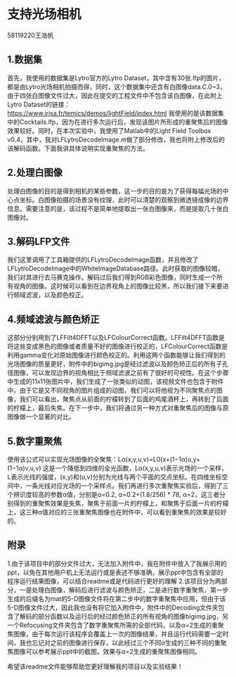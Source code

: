 # 支持光场相机
58119220王浩帆
## 1.数据集
首先，我使用的数据集是Lytro官方的Lytro Dataset，其中含有30张.lfp的图片，都是由Lytro光场相机拍摄而得，同时，这个数据集中还含有白图像data.C.0~3，由于四张白图像文件过大，因此在提交的工程文件中不包含该白图像，在此附上Lytro Dataset的链接：https://www.irisa.fr/temics/demos/lightField/index.html
我使用的是该数据集中的Cocktails.lfp，因为在进行多次运行后，发现该图片所形成的重聚焦后的图像效果较好。同时，在本次实验中，我使用了Matlab中的Light Field Toolbox v0.4，其中，我对LFLytroDecodeImage.m做了部分修改，我也将附上修改后的该解码函数。下面我讲具体说明实现重聚焦的方法。

## 2.处理白图像
处理白图像的目的是得到相机的某些参数，这一步的目的是为了获得每幅光场的中心点坐标。白图像拍摄的场景没有纹理，此时可以清楚的观察到微透镜成像的边界信息。需要注意的是，该过程不是简单地提取出一张白图像来，而是提取几十张白图像对。

## 3.解码LFP文件
我们这里调用了工具箱提供的LFLytroDecodeImage函数，并且修改了LFLytroDecodeImage中的WhiteImageDatabase路径。此时获取的图像较暗，我们对其进行去马赛克操作。解码过后我们得到RGB彩色图像，同时生成一个所有视角的图像。这时候可以看到在边界视角上的图像比较黑，所以我们接下来要进行频域滤波，以及颜色校正。

## 4.频域滤波与颜色矫正
这部分分别用到了LFFilt4DFFT以及LFColourCorrect函数。LFFilt4DFFT函数是将这些变成黑色的图像或者质量不好的图像进行校正的，LFColourCorrect函数是利用gamma变化对原始图像进行颜色校正的。利用这两个函数能够让我们得到的光场图像的质量更好，附件中的bigimg.jpg是经过滤波以及颜色矫正后的所有子孔径图像，可以发现边界的视角相比于频域滤波之前有了很好的可视性。在这个步骤中生成的11x11张图片中，我们生成了一张类似的动图，该视频文件也包含于附件中，由于它是又不同视角的图片组成的动图，我们可以将他视为不同聚焦点的图像，我们可以看出，聚焦点从前面的柠檬转到了后面的鸡尾酒杯上，再转到了后面的柠檬上，最后失焦。在下一步中，我们将通过另一种方式对重聚焦后的图像与原图像做一个显著的对比。

## 5.数字重聚焦
使用该公式可以实现光场图像的全聚焦：Lα(x,y,u,v)=L0(x+(1−1α)u,y+(1−1α)v,u,v)
这是一个降低到四维的全光函数，Lα(x,y,u,v)表示光场的一个采样，L表示光线的强度，(x,y)和(u,v)分别为光线与两个平面的交点坐标。在四维坐标空间中，一条光线对应光场的一个采样点。我们再进行多次重聚焦实验后，得到了三个辨识度较高的参数α值，分别是α=0.2, α=0.2+(1.8/256) * 78, α=2，这三者分别得到的重聚焦效果是失焦，聚焦于前面一片的柠檬上，和聚焦于后面一片的柠檬上，这三种α值对应的三张重聚焦图像也在附件中，可以看到重聚焦的效果是较好的。

## 附录
1.由于该项目中的部分文件过大，无法加入附件中，我在附件中放入了我展示用的ppt，以免在其他用户机上无法运行或是表述不够准确，展示ppt中包含有全部的程序运行结果图像，可以结合readme或是代码进行更好的理解
2.该项目分为两部分，一是处理白图像，解码后进行滤波与颜色矫正，二是进行数字重聚焦，第一步生成的后缀名为mat的5-D图像文件将在第二步中的数字重聚焦中应用，但由于该5-D图像文件过大，因此我也没有将它加入附件中，附件中的Decoding文件夹包含了解码的部分函数以及运行后的经过颜色矫正的所有视角的图像bigimg.jpg，另一个Refocusing文件夹包含了数字重聚焦所需的全部代码，以及α=2生成的重聚焦图像，由于每次运行该程序会覆盖上一次的图像结果，并且运行代码需要一定时间，我也忘记对之前的图像进行保存，以此经过三个不同α生成的三种不同的重聚焦图像可以参考展示ppt中的截图，效果与α=2生成的重聚焦图像相同。

希望该readme文件能够帮助您更好理解我的项目以及实验结果！
 
